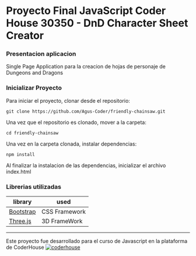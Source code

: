 # Proyecto Final JavaScript Coder House 30350 - DnD Character Sheet Creator

### Presentacion aplicacion

Single Page Application para la creacion de hojas de personaje de Dungeons and Dragons

### Inicializar Proyecto
Para iniciar el proyecto, clonar desde el repositorio: 

    git clone https://github.com/Agus-Coder/friendly-chainsaw.git

Una vez que el repositorio es clonado, mover a la carpeta:

    cd friendly-chainsaw

Una vez en la carpeta clonada, instalar dependencias:

    npm install
    
Al finalizar la instalacion de las dependencias, inicializar el archivo index.html

### Librerias utilizadas

| library                                                          | used                      |
| ---------------------------------------------------------------- | ------------------------- |
| [Bootstrap](https://getbootstrap.com/)                           | CSS Framework             |
| [Three.js](https://threejs.org/)                                 | 3D FrameWork              |


---
Este proyecto fue desarrollado para el curso de Javascript en la plataforma de CoderHouse [![coderhouse](https://emprelatam.com/wp-content/uploads/2019/10/logos-coderhouse-01.png)](https://www.coderhouse.com/)